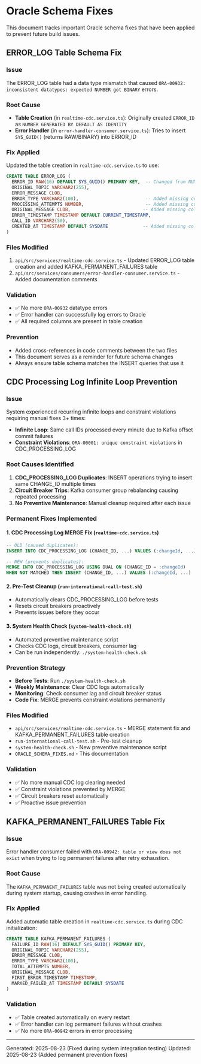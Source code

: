 # Oracle Schema Fixes

This document tracks important Oracle schema fixes that have been applied to prevent future build issues.

## ERROR_LOG Table Schema Fix

### Issue
The ERROR_LOG table had a data type mismatch that caused `ORA-00932: inconsistent datatypes: expected NUMBER got BINARY` errors.

### Root Cause
- **Table Creation** (in `realtime-cdc.service.ts`): Originally created `ERROR_ID` as `NUMBER GENERATED BY DEFAULT AS IDENTITY`
- **Error Handler** (in `error-handler-consumer.service.ts`): Tries to insert `SYS_GUID()` (returns RAW/BINARY) into ERROR_ID

### Fix Applied
Updated the table creation in `realtime-cdc.service.ts` to use:
```sql
CREATE TABLE ERROR_LOG (
  ERROR_ID RAW(16) DEFAULT SYS_GUID() PRIMARY KEY,  -- Changed from NUMBER to RAW(16)
  ORIGINAL_TOPIC VARCHAR2(255),
  ERROR_MESSAGE CLOB,
  ERROR_TYPE VARCHAR2(100),                         -- Added missing column
  PROCESSING_ATTEMPTS NUMBER,                       -- Added missing column
  ORIGINAL_MESSAGE CLOB,                           -- Added missing column
  ERROR_TIMESTAMP TIMESTAMP DEFAULT CURRENT_TIMESTAMP,
  CALL_ID VARCHAR2(50),
  CREATED_AT TIMESTAMP DEFAULT SYSDATE             -- Added missing column
)
```

### Files Modified
1. `api/src/services/realtime-cdc.service.ts` - Updated ERROR_LOG table creation and added KAFKA_PERMANENT_FAILURES table
2. `api/src/services/consumers/error-handler-consumer.service.ts` - Added documentation comments

### Validation
- ✅ No more `ORA-00932` datatype errors
- ✅ Error handler can successfully log errors to Oracle
- ✅ All required columns are present in table creation

### Prevention
- Added cross-references in code comments between the two files
- This document serves as a reminder for future schema changes
- Always ensure table schema matches the INSERT queries that use it

## CDC Processing Log Infinite Loop Prevention

### Issue
System experienced recurring infinite loops and constraint violations requiring manual fixes 3+ times:
- **Infinite Loop**: Same call IDs processed every minute due to Kafka offset commit failures
- **Constraint Violations**: `ORA-00001: unique constraint violations` in CDC_PROCESSING_LOG

### Root Causes Identified
1. **CDC_PROCESSING_LOG Duplicates**: INSERT operations trying to insert same CHANGE_ID multiple times
2. **Circuit Breaker Trips**: Kafka consumer group rebalancing causing repeated processing
3. **No Preventive Maintenance**: Manual cleanup required after each issue

### Permanent Fixes Implemented

#### 1. **CDC Processing Log MERGE Fix** (`realtime-cdc.service.ts`)
```sql
-- OLD (caused duplicates):
INSERT INTO CDC_PROCESSING_LOG (CHANGE_ID, ...) VALUES (:changeId, ...)

-- NEW (prevents duplicates):
MERGE INTO CDC_PROCESSING_LOG USING DUAL ON (CHANGE_ID = :changeId)
WHEN NOT MATCHED THEN INSERT (CHANGE_ID, ...) VALUES (:changeId, ...)
```

#### 2. **Pre-Test Cleanup** (`run-international-call-test.sh`)
- Automatically clears CDC_PROCESSING_LOG before tests
- Resets circuit breakers proactively
- Prevents issues before they occur

#### 3. **System Health Check** (`system-health-check.sh`)
- Automated preventive maintenance script
- Checks CDC logs, circuit breakers, consumer lag
- Can be run independently: `./system-health-check.sh`

### Prevention Strategy
- **Before Tests**: Run `./system-health-check.sh`
- **Weekly Maintenance**: Clear CDC logs automatically
- **Monitoring**: Check consumer lag and circuit breaker status
- **Code Fix**: MERGE prevents constraint violations permanently

### Files Modified
- `api/src/services/realtime-cdc.service.ts` - MERGE statement fix and KAFKA_PERMANENT_FAILURES table creation
- `run-international-call-test.sh` - Pre-test cleanup
- `system-health-check.sh` - New preventive maintenance script
- `ORACLE_SCHEMA_FIXES.md` - This documentation

### Validation
- ✅ No more manual CDC log clearing needed
- ✅ Constraint violations prevented by MERGE
- ✅ Circuit breakers reset automatically
- ✅ Proactive issue prevention

## KAFKA_PERMANENT_FAILURES Table Fix

### Issue
Error handler consumer failed with `ORA-00942: table or view does not exist` when trying to log permanent failures after retry exhaustion.

### Root Cause
The `KAFKA_PERMANENT_FAILURES` table was not being created automatically during system startup, causing crashes in error handling.

### Fix Applied
Added automatic table creation in `realtime-cdc.service.ts` during CDC initialization:
```sql
CREATE TABLE KAFKA_PERMANENT_FAILURES (
  FAILURE_ID RAW(16) DEFAULT SYS_GUID() PRIMARY KEY,
  ORIGINAL_TOPIC VARCHAR2(255),
  ERROR_MESSAGE CLOB,
  ERROR_TYPE VARCHAR2(100),
  TOTAL_ATTEMPTS NUMBER,
  ORIGINAL_MESSAGE CLOB,
  FIRST_ERROR_TIMESTAMP TIMESTAMP,
  MARKED_FAILED_AT TIMESTAMP DEFAULT SYSDATE
)
```

### Validation
- ✅ Table created automatically on every restart
- ✅ Error handler can log permanent failures without crashes
- ✅ No more `ORA-00942` errors in error processing

---
Generated: 2025-08-23 (Fixed during system integration testing)
Updated: 2025-08-23 (Added permanent prevention fixes)